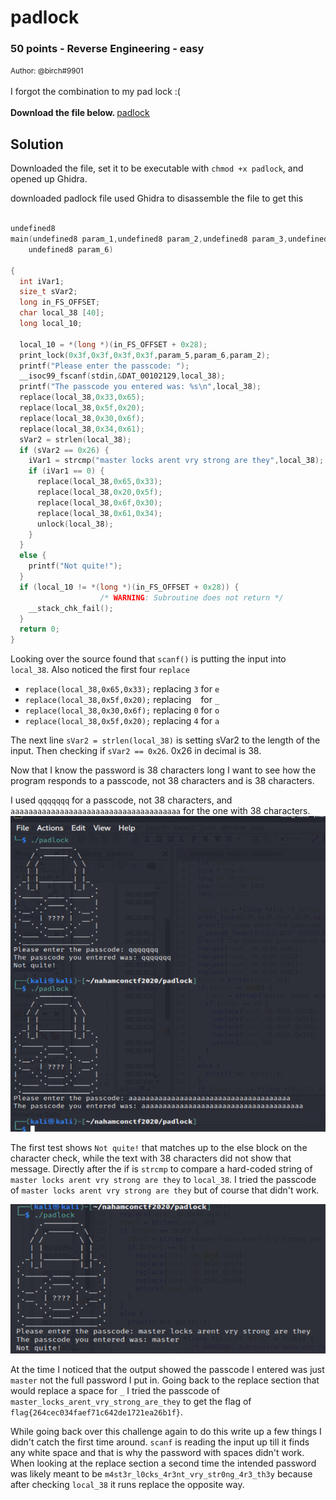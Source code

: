 # padlock
### 50 points - Reverse Engineering - easy

<small>Author: @birch#9901</small><br><br>I forgot the combination to my pad lock :(  <br><br> <b>Download the file below. </b>
[padlock](/files/padlock)

## Solution

Downloaded the file, set it to be executable with `chmod +x padlock`, and opened up Ghidra. 

downloaded padlock file
used Ghidra to disassemble the file to get this

```c

undefined8
main(undefined8 param_1,undefined8 param_2,undefined8 param_3,undefined8 param_4,undefined8 param_5,
    undefined8 param_6)

{
  int iVar1;
  size_t sVar2;
  long in_FS_OFFSET;
  char local_38 [40];
  long local_10;
  
  local_10 = *(long *)(in_FS_OFFSET + 0x28);
  print_lock(0x3f,0x3f,0x3f,0x3f,param_5,param_6,param_2);
  printf("Please enter the passcode: ");
  __isoc99_fscanf(stdin,&DAT_00102129,local_38);
  printf("The passcode you entered was: %s\n",local_38);
  replace(local_38,0x33,0x65);
  replace(local_38,0x5f,0x20);
  replace(local_38,0x30,0x6f);
  replace(local_38,0x34,0x61);
  sVar2 = strlen(local_38);
  if (sVar2 == 0x26) {
    iVar1 = strcmp("master locks arent vry strong are they",local_38);
    if (iVar1 == 0) {
      replace(local_38,0x65,0x33);
      replace(local_38,0x20,0x5f);
      replace(local_38,0x6f,0x30);
      replace(local_38,0x61,0x34);
      unlock(local_38);
    }
  }
  else {
    printf("Not quite!");
  }
  if (local_10 != *(long *)(in_FS_OFFSET + 0x28)) {
                    /* WARNING: Subroutine does not return */
    __stack_chk_fail();
  }
  return 0;
}
```

Looking over the source found that `scanf()` is putting the input into `local_38`. 
Also noticed the first four `replace`
* `replace(local_38,0x65,0x33);` replacing `3` for `e`
* `replace(local_38,0x5f,0x20);` replacing ` ` for `_`
* `replace(local_38,0x30,0x6f);` replacing `0` for `o`
* `replace(local_38,0x5f,0x20);` replacing `4` for `a`

The next line `sVar2 = strlen(local_38)` is setting sVar2 to the length of the input. Then checking if `sVar2 == 0x26`. 0x26 in decimal is 38. 

Now that I know the password is 38 characters long I want to see how the program responds to a passcode, not 38 characters and is 38 characters. 

I used `qqqqqqq` for a passcode, not 38 characters, and `aaaaaaaaaaaaaaaaaaaaaaaaaaaaaaaaaaaaaa` for the one with 38 characters. 
![image](/images/padlock1.png)

The first test shows `Not quite!` that matches up to the else block on the character check, while the text with 38 characters did not show that message. Directly after the if is `strcmp` to compare a hard-coded string of `master locks arent vry strong are they` to `local_38`. I tried the passcode of `master locks arent vry strong are they` but of course that didn't work. 

![image](/images/padlock2.png)

At the time I noticed that the output showed the passcode I entered was just `master` not the full password I put in. Going back to the replace section that would replace a space for `_` I tried the passcode of `master_locks_arent_vry_strong_are_they` to get the flag of `flag{264cec034faef71c642de1721ea26b1f}`. 

While going back over this challenge again to do this write up a few things I didn't catch the first time around. 
`scanf` is reading the input up till it finds any white space and that is why the password with spaces didn't work.
When looking at the replace section a second time the intended password was likely meant to be `m4st3r_l0cks_4r3nt_vry_str0ng_4r3_th3y` because after checking `local_38` it runs replace the opposite way. 






